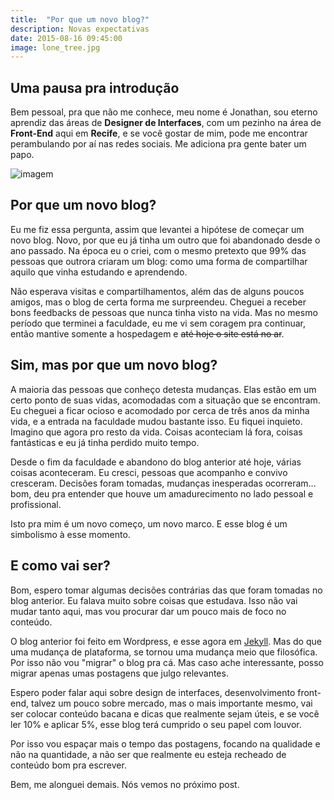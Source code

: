 ```yaml
---
title:  "Por que um novo blog?"
description: Novas expectativas
date: 2015-08-16 09:45:00
image: lone_tree.jpg
---
```


## Uma pausa pra introdução

Bem pessoal, pra que não me conhece, meu nome é Jonathan, sou eterno aprendiz das áreas de **Designer de Interfaces**, com um pezinho na área de **Front-End** aqui em **Recife**, e se você gostar de mim, pode me encontrar perambulando por aí nas redes sociais. Me adiciona pra gente bater um papo.

![imagem](../../assets/images/lone_tree.jpg)

## Por que um novo blog?

Eu me fiz essa pergunta, assim que levantei a hipótese de começar um novo blog. Novo, por que eu já tinha um outro que foi abandonado desde o ano passado. Na época eu o criei, com o mesmo pretexto que 99% das pessoas que outrora criaram um blog: como uma forma de compartilhar aquilo que vinha estudando e aprendendo.

Não esperava visitas e compartilhamentos, além das de alguns poucos amigos, mas o blog de certa forma me surpreendeu. Cheguei a receber bons feedbacks de pessoas que nunca tinha visto na vida. Mas no mesmo período que terminei a faculdade, eu me vi sem coragem pra continuar, então mantive somente a hospedagem e <del>até hoje o site está no ar</del>.

## Sim, mas por que um novo blog?

A maioria das pessoas que conheço detesta mudanças. Elas estão em um certo ponto de suas vidas, acomodadas com a situação que se encontram. Eu cheguei a ficar ocioso e acomodado por cerca de três anos da minha vida, e a entrada na faculdade mudou bastante isso. Eu fiquei inquieto. Imagino que agora pro resto da vida. Coisas aconteciam lá fora, coisas fantásticas e eu já tinha perdido muito tempo. 

Desde o fim da faculdade e abandono do blog anterior até hoje, várias coisas aconteceram. Eu cresci, pessoas que acompanho e convivo cresceram. Decisões foram tomadas, mudanças inesperadas ocorreram... bom, deu pra entender que houve um amadurecimento no lado pessoal e profissional. 

Isto pra mim é um novo começo, um novo marco. E esse blog é um simbolismo à esse momento.

## E como vai ser?

Bom, espero tomar algumas decisões contrárias das que foram tomadas no blog anterior. Eu falava muito sobre coisas que estudava. Isso não vai mudar tanto aqui, mas vou procurar dar um pouco mais de foco no conteúdo. 

O blog anterior foi feito em Wordpress, e esse agora em [Jekyll][Jekyll]. Mas do que uma mudança de plataforma, se tornou uma mudança meio que filosófica. Por isso não vou "migrar" o blog pra cá. Mas caso ache interessante, posso migrar apenas umas postagens que julgo relevantes.

Espero poder falar aqui sobre design de interfaces, desenvolvimento front-end, talvez um pouco sobre mercado, mas o mais importante mesmo, vai ser colocar conteúdo bacana e dicas que realmente sejam úteis, e se você ler 10% e aplicar 5%, esse blog terá cumprido o seu papel com louvor. 

Por isso vou espaçar mais o tempo das postagens, focando na qualidade e não na quantidade, a não ser que realmente eu esteja recheado de conteúdo bom pra escrever.

Bem, me alonguei demais. Nós vemos no próximo post.

[blog]: http://jonathanslima.com.br
[jekyll]: http://jekyllrb.com/